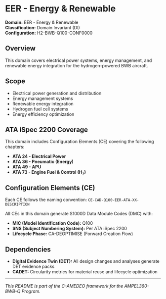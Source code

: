 # EER - Energy & Renewable

**Domain:** EER - Energy & Renewable  
**Classification:** Domain Invariant (DI)  
**Configuration:** H2-BWB-Q100-CONF0000  

## Overview

This domain covers electrical power systems, energy management, and renewable energy integration for the hydrogen-powered BWB aircraft.

## Scope

- Electrical power generation and distribution
- Energy management systems
- Renewable energy integration
- Hydrogen fuel cell systems
- Energy efficiency optimization

## ATA iSpec 2200 Coverage

This domain includes Configuration Elements (CE) covering the following chapters:

- **ATA 24 - Electrical Power**
- **ATA 36 - Pneumatic (Energy)**
- **ATA 49 - APU**
- **ATA 73 - Engine Fuel & Control (H₂)**

## Configuration Elements (CE)

Each CE follows the naming convention: `CE-CAD-Q100-EER-ATA-XX-DESCRIPTION`

All CEs in this domain generate S1000D Data Module Codes (DMC) with:
- **MIC (Model Identification Code):** Q100
- **SNS (Subject Numbering System):** Per ATA iSpec 2200
- **Lifecycle Phase:** CA-DEOPTIMISE (Forward Creation Flow)

## Dependencies

- **Digital Evidence Twin (DET):** All design changes and analyses generate DET evidence packs
- **CADET:** Circularity metrics for material reuse and lifecycle optimization

---

*This README is part of the C-AMEDEO framework for the AMPEL360-BWB-Q Program.*